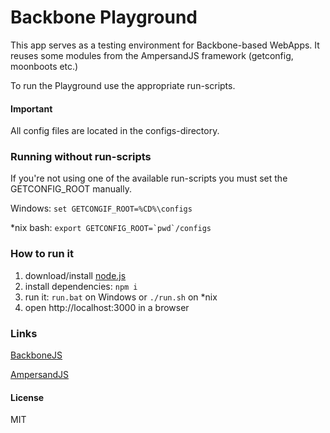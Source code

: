 # Backbone Playground

This app serves as a testing environment for Backbone-based WebApps.
It reuses some modules from the AmpersandJS framework (getconfig, moonboots etc.)

To run the Playground use the appropriate run-scripts.

#### Important
All config files are located in the configs-directory.

### Running without run-scripts
If you're not using one of the available run-scripts you must set the GETCONFIG_ROOT manually.

Windows: 
`set GETCONGIF_ROOT=%CD%\configs`

*nix bash:
`` export GETCONFIG_ROOT=`pwd`/configs ``

### How to run it

1. download/install [node.js](http://nodejs.org/)
1. install dependencies: `npm i`
1. run it: `run.bat` on Windows or `./run.sh` on *nix
1. open http://localhost:3000 in a browser

### Links

[BackboneJS](http://backbonejs.org)

[AmpersandJS](http://ampersandjs.com)


#### License

MIT
